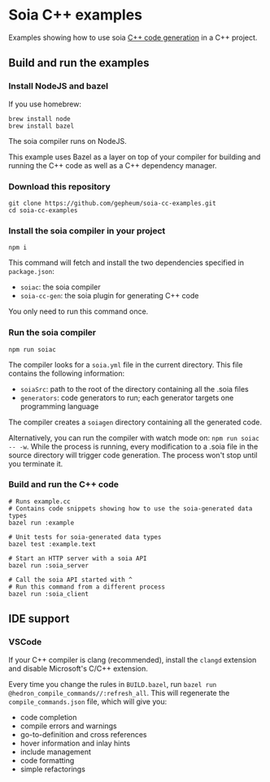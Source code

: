 # Soia C++ examples

Examples showing how to use soia [C++ code generation](https://github.com/gepheum/soia-cc-gen) in a C++ project.

## Build and run the examples

### Install NodeJS and bazel

If you use homebrew:

```
brew install node
brew install bazel
```

The soia compiler runs on NodeJS.

This example uses Bazel as a layer on top of your compiler for building and running the C++ code as well as a C++ dependency manager.

### Download this repository

```
git clone https://github.com/gepheum/soia-cc-examples.git
cd soia-cc-examples
```

### Install the soia compiler in your project

`npm i`

This command will fetch and install the two dependencies specified in `package.json`:

*   `soiac`: the soia compiler
*   `soia-cc-gen`: the soia plugin for generating C++ code

You only need to run this command once.

### Run the soia compiler

`npm run soiac`

The compiler looks for a `soia.yml` file in the current directory.
This file contains the following information:

*    `soiaSrc`: path to the root of the directory containing all the .soia files
*    `generators`: code generators to run; each generator targets one programming language

The compiler creates a `soiagen` directory containing all the generated code.

Alternatively, you can run the compiler with watch mode on: `npm run soiac -- -w`.
While the process is running, every modification to a .soia file in the source
directory will trigger code generation. 
The process won't stop until you terminate it.

### Build and run the C++ code

```
# Runs example.cc
# Contains code snippets showing how to use the soia-generated data types
bazel run :example

# Unit tests for soia-generated data types
bazel test :example.text

# Start an HTTP server with a soia API
bazel run :soia_server

# Call the soia API started with ^
# Run this command from a different process
bazel run :soia_client
```

## IDE support

### VSCode

If your C++ compiler is clang (recommended), install the `clangd` extension and disable Microsoft's C/C++ extension.

Every time you change the rules in `BUILD.bazel`, run `bazel run @hedron_compile_commands//:refresh_all`.
This will regenerate the `compile_commands.json` file, which will give you:

*   code completion
*   compile errors and warnings
*   go-to-definition and cross references
*   hover information and inlay hints
*   include management
*   code formatting
*   simple refactorings
